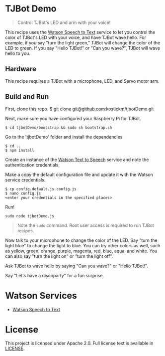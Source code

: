 # TJBot Demo
> Control TJBot's LED and arm with your voice!

This recipe uses the [Watson Speech to Text](https://www.ibm.com/watson/developercloud/speech-to-text.html) service to let you control the color of TJBot's LED with your voice, and have TJBot wave hello. For example, if you say "turn the light green," TJBot will change the color of the LED to green. If you say "Hello TJBot!" or "Can you wave?", TJBot will wave hello to you.

## Hardware
This recipe requires a TJBot with a microphone, LED, and Servo motor arm.

## Build and Run
First, clone this repo.
    $ git clone git@github.com:kostickm/tjbotDemo.git

Next, make sure you have configured your Raspberry Pi for TJBot.

    $ cd tjbotDemo/bootstrap && sudo sh bootstrap.sh

Go to the 'tjbotDemo' folder and install the dependencies.

    $ cd ..
    $ npm install

Create an instance of the [Watson Text to Speech](https://www.ibm.com/watson/developercloud/text-to-speech.html) service and note the authentication credentials.

Make a copy the default configuration file and update it with the Watson service credentials.

    $ cp config.default.js config.js
    $ nano config.js
    <enter your credentials in the specified places>

Run!

    sudo node tjbotDemo.js

> Note the `sudo` command. Root user access is required to run TJBot recipes.

Now talk to your microphone to change the color of the LED. Say "turn the light blue" to change the light to blue. You can try other colors as well, such as yellow, green, orange, purple, magenta, red, blue, aqua, and white. You can also say "turn the light on" or "turn the light off".

Ask TJBot to wave hello by saying "Can you wave?" or "Hello TJBot!".

Say "Let's have a discoparty" for a fun surprise.

# Watson Services
- [Watson Speech to Text](https://www.ibm.com/watson/developercloud/speech-to-text.html)

# License
This project is licensed under Apache 2.0. Full license text is available in [LICENSE](../../LICENSE).
